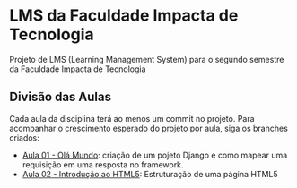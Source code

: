 # LMS da Faculdade Impacta de Tecnologia
Projeto de LMS (Learning Management System) para o segundo semestre da Faculdade Impacta de Tecnologia


## Divisão das Aulas

Cada aula da disciplina terá ao menos um commit no projeto. Para acompanhar o crescimento esperado do projeto por aula, siga os branches criados:

* [Aula 01 - Olá Mundo](https://github.com/ydirickson/faculdade-impacta-lms/tree/Aula-01---Ol%C3%A1-Mundo): criação de um pojeto Django e como mapear uma requisição em uma resposta no framework.
* [Aula 02 - Introdução ao HTML5](https://github.com/ydirickson/faculdade-impacta-lms/tree/Aula-02---Introdu%C3%A7%C3%A3o-ao-HTML5): Estruturação de uma página HTML5